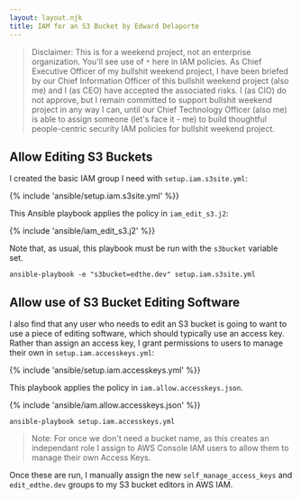 ```yaml
---
layout: layout.njk
title: IAM for an S3 Bucket by Edward Delaporte
---
```


> Disclaimer: This is for a weekend project, not an enterprise organization. 
> You'll see use of `*` here in IAM policies.
> As Chief Executive Officer of my bullshit weekend project, I have been briefed by our Chief Information Officer of this bullshit weekend project (also me) and I (as CEO) have accepted the associated risks. 
> I (as CIO) do not approve, but I remain committed to support bullshit weekend project in any way I can, until our Chief Technology Officer (also me) is able to assign someone (let's face it - me) to build thoughtful people-centric security IAM policies for bullshit weekend project.

## Allow Editing S3 Buckets

I created the basic IAM group I need with `setup.iam.s3site.yml`:

{% include 'ansible/setup.iam.s3site.yml' %}}

This Ansible playbook applies the policy in `iam_edit_s3.j2`:

{% include 'ansible/iam_edit_s3.j2' %}}

Note that, as usual, this playbook must be run with the `s3bucket` variable set.

```shell
ansible-playbook -e "s3bucket=edthe.dev" setup.iam.s3site.yml
```

## Allow use of S3 Bucket Editing Software

I also find that any user who needs to edit an S3 bucket is going to want to use a piece of editing software, which should typically use an access key. Rather than assign an access key, I grant permissions to users to manage their own in `setup.iam.accesskeys.yml`:

{% include 'ansible/setup.iam.accesskeys.yml' %}}

This playbook applies the policy in `iam.allow.accesskeys.json`.

{% include 'ansible/iam.allow.accesskeys.json' %}}

```shell
ansible-playbook setup.iam.accesskeys.yml
```

> Note: For once we don't need a bucket name, as this creates an independant role I assign to AWS Console IAM users to allow them to manage their own Access Keys.

Once these are run, I manually assign the new `self_manage_access_keys` and `edit_edthe.dev` groups to my S3 bucket editors in AWS IAM.
